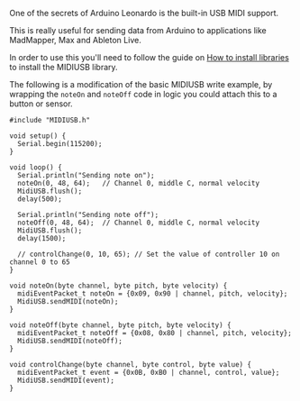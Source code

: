 One of the secrets of Arduino Leonardo is the built-in USB MIDI support.

This is really useful for sending data from Arduino to applications like MadMapper, Max and Ableton Live.

In order to use this you'll need to follow the guide on [How to install libraries](https://github.com/creativetechnologylab/physicalComputingTutorials/blob/main/How%20to%20install%20libraries.md) to install the MIDIUSB library. 

The following is a modification of the basic MIDIUSB write example, by wrapping the `noteOn` and `noteOff` code in logic you could attach this to a button or sensor.

````
#include "MIDIUSB.h"

void setup() {
  Serial.begin(115200);
}

void loop() {
  Serial.println("Sending note on");
  noteOn(0, 48, 64);   // Channel 0, middle C, normal velocity
  MidiUSB.flush();
  delay(500);

  Serial.println("Sending note off");
  noteOff(0, 48, 64);  // Channel 0, middle C, normal velocity
  MidiUSB.flush();
  delay(1500);

  // controlChange(0, 10, 65); // Set the value of controller 10 on channel 0 to 65
}

void noteOn(byte channel, byte pitch, byte velocity) {
  midiEventPacket_t noteOn = {0x09, 0x90 | channel, pitch, velocity};
  MidiUSB.sendMIDI(noteOn);
}

void noteOff(byte channel, byte pitch, byte velocity) {
  midiEventPacket_t noteOff = {0x08, 0x80 | channel, pitch, velocity};
  MidiUSB.sendMIDI(noteOff);
}

void controlChange(byte channel, byte control, byte value) {
  midiEventPacket_t event = {0x0B, 0xB0 | channel, control, value};
  MidiUSB.sendMIDI(event);
}
````
